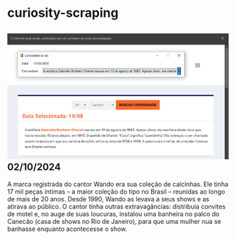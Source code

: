 # curiosity-scraping
![Budget](./execucao.png)
02/10/2024
-
A marca registrada do cantor Wando era sua coleção de calcinhas. Ele tinha 17 mil peças íntimas – a maior coleção do tipo no Brasil – reunidas ao longo de mais de 20 anos. Desde 1990, Wando as levava a seus shows e as atirava ao público. O cantor tinha outras extravagâncias: distribuía convites de motel e, no auge de suas loucuras, instalou uma banheira no palco do Canecão (casa de shows no Rio de Janeiro), para que uma mulher nua se banhasse enquanto acontecesse o show.
